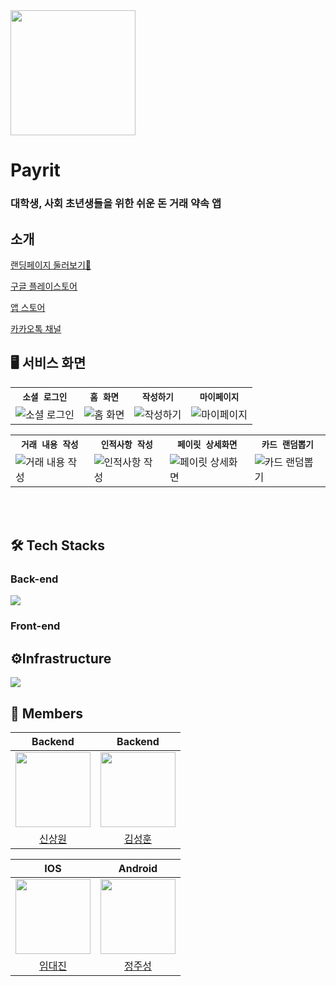<img src="https://github.com/AlltimeOwl/PayRit-iOS/assets/115560272/baa56c68-04b4-457d-858a-200f63a39a97" width="200" height="200">

# Payrit
### 대학생, 사회 초년생들을 위한 쉬운 돈 거래 약속 앱

## 소개
[랜딩페이지 둘러보기👀](https://payrit.info)

[구글 플레이스토어](https://play.google.com/store/apps/details?id=com.alltimeowl.payrit)

[앱 스토어](https://apps.apple.com/kr/app/%ED%8E%98%EC%9D%B4%EB%A6%BF-payrit/id6480038044)

[카카오톡 채널](https://pf.kakao.com/_djxmxiG)

## 🖥 서비스 화면
<table align="center">
  <tr>
    <th><code>소셜 로그인</code></th>
    <th><code>홈 화면</code></th>
    <th><code>작성하기</code></th>
    <th><code>마이페이지</code></th>
  </tr>
  <tr>
    <td><img src="https://github.com/AlltimeOwl/PayRit-iOS/assets/115560272/ef2880bc-8ee3-4385-806a-3b52a76362d0" alt="소셜 로그인"></td>
    <td><img src="https://github.com/AlltimeOwl/PayRit-iOS/assets/115560272/ea8d5310-2acf-486f-b29c-7944c7d39f86" alt="홈 화면"></td>
    <td><img src="https://github.com/AlltimeOwl/PayRit-iOS/assets/115560272/4fa6bf9e-b166-4a58-a10a-942b1f903083" alt="작성하기"></td>
    <td><img src="https://github.com/AlltimeOwl/PayRit-iOS/assets/115560272/28f4d945-8e18-4a5e-bac0-5902ac534449" alt="마이페이지"></td>
  </tr>
</table>

<table align="center">
  <tr>
    <th><code>거래 내용 작성</code></th>
    <th><code>인적사항 작성</code></th>
    <th><code>페이릿 상세화면</code></th>
    <th><code>카드 랜덤뽑기</code></th>
  </tr>
  <tr>
    <td><img src="https://github.com/AlltimeOwl/PayRit-iOS/assets/115560272/2f1e885f-38ab-4356-9079-3e706fb942d2" alt="거래 내용 작성"></td>
    <td><img src="https://github.com/AlltimeOwl/Backend/assets/39723465/749bd7b0-6d8d-4c14-bcc3-4420aa0047fe"  alt="인적사항 작성"></td>
    <td><img src="https://github.com/AlltimeOwl/Backend/assets/39723465/f6258b41-ec99-4630-b817-aefc005377f6" alt="페이릿 상세화면"></td>
    <td><img src="https://github.com/AlltimeOwl/PayRit-iOS/assets/115560272/69bcd593-030b-40de-90fc-be42450c7feb" alt="카드 랜덤뽑기"></td>
  </tr>
</table>


<br/><br/>

## 🛠 Tech Stacks

### Back-end
<img src="https://github.com/AlltimeOwl/Backend/assets/39723465/5e838587-5c23-4b82-8eff-4f3157cd74d3">

### Front-end

## ⚙️Infrastructure
<img src="https://github.com/AlltimeOwl/Backend/assets/39723465/6997e37e-2b66-4ed6-a827-f76e8ddfe989">

## 👥 Members
|                            Backend                          |                                Backend                                |       
|:------------------------------------------------------------------------:|:---------------------------------------------------------------------:| 
| <img src="https://github.com/Shin-sangwon.png" width="120" height="120"> | <img src="https://github.com/SeoMoonk.png" width="120" height="120"> | 
|                  [신상원](https://github.com/Shin-sangwon)                  |                  [김성훈](https://github.com/SeoMoonk)                   |

|                                   IOS                                    |                                Android                                |       
|:------------------------------------------------------------------------:|:---------------------------------------------------------------------:| 
| <img src="https://github.com/DAEJINLIM.png" width="120" height="120"> | <img src="https://github.com/wjdwntjd55.png" width="120" height="120"> | 
|                   [임대진](https://github.com/DAEJINLIM)                    |                  [정주성](https://github.com/wjdwntjd55)                  |
